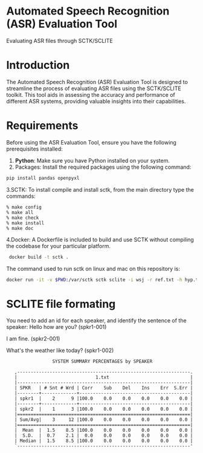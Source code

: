 # Automated Speech Recognition (ASR) Evaluation Tool
Evaluating ASR files through SCTK/SCLITE

# Introduction
The Automated Speech Recognition (ASR) Evaluation Tool is designed to streamline the process of evaluating ASR files using the SCTK/SCLITE toolkit. This tool aids in assessing the accuracy and performance of different ASR systems, providing valuable insights into their capabilities.


# Requirements
Before using the ASR Evaluation Tool, ensure you have the following prerequisites installed:
1. **Python**: Make sure you have Python installed on your system.
2. Packages: Install the required packages using the following command:
```bash
pip install pandas openpyxl
```
3.SCTK: To install compile and install sctk, from the main directory type the commands:

	% make config
	% make all
	% make check
	% make install
	% make doc

4.Docker: A Dockerfile is included to build and use SCTK without compiling the codebase for your particular platform.
```bash
 docker build -t sctk .
```
The command used to run sctk on linux and mac on this repository is:
```bash
docker run -it -v $PWD:/var/sctk sctk sclite -i wsj -r ref.txt -h hyp.txt
```
# SCLITE file formating
You need to add an id for each speaker, and identify the sentence of the speaker:
Hello how are you? (spkr1-001)

I am fine. (spkr2-001)

What's the weather like today? (spkr1-002)

                     SYSTEM SUMMARY PERCENTAGES by SPEAKER

       ,----------------------------------------------------------------.
       |                             1.txt                              |
       |----------------------------------------------------------------|
       | SPKR   | # Snt # Wrd | Corr    Sub    Del    Ins    Err  S.Err |
       |--------+-------------+-----------------------------------------|
       | spkr1  |    2      9 |100.0    0.0    0.0    0.0    0.0    0.0 |
       |--------+-------------+-----------------------------------------|
       | spkr2  |    1      3 |100.0    0.0    0.0    0.0    0.0    0.0 |
       |================================================================|
       | Sum/Avg|    3     12 |100.0    0.0    0.0    0.0    0.0    0.0 |
       |================================================================|
       |  Mean  |  1.5    8.5 |100.0    0.0    0.0    0.0    0.0    0.0 |
       |  S.D.  |  0.7    2.1 |  0.0    0.0    0.0    0.0    0.0    0.0 |
       | Median |  1.5    8.5 |100.0    0.0    0.0    0.0    0.0    0.0 |
       `----------------------------------------------------------------'
